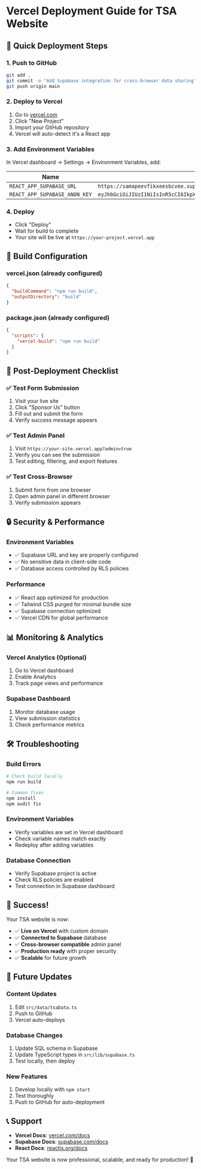 # Vercel Deployment Guide for TSA Website

## 🚀 Quick Deployment Steps

### 1. Push to GitHub
```bash
git add .
git commit -m "Add Supabase integration for cross-browser data sharing"
git push origin main
```

### 2. Deploy to Vercel
1. Go to [vercel.com](https://vercel.com)
2. Click "New Project"
3. Import your GitHub repository
4. Vercel will auto-detect it's a React app

### 3. Add Environment Variables
In Vercel dashboard → Settings → Environment Variables, add:

| Name | Value |
|------|-------|
| `REACT_APP_SUPABASE_URL` | `https://samapeevfikxeesbcvee.supabase.co` |
| `REACT_APP_SUPABASE_ANON_KEY` | `eyJhbGciOiJIUzI1NiIsInR5cCI6IkpXVCJ9.eyJpc3MiOiJzdXBhYmFzZSIsInJlZiI6InNhbWFwZWV2ZmlreGVlc2JjdmVlIiwicm9sZSI6ImFub24iLCJpYXQiOjE3NTkyNzg3OTYsImV4cCI6MjA3NDg1NDc5Nn0.Jdu2IQvoGJJDUOWr3sGSkAeng2WPkdA4EmZSVEntv44` |

### 4. Deploy
- Click "Deploy"
- Wait for build to complete
- Your site will be live at `https://your-project.vercel.app`

## 🔧 Build Configuration

### **vercel.json** (already configured)
```json
{
  "buildCommand": "npm run build",
  "outputDirectory": "build"
}
```

### **package.json** (already configured)
```json
{
  "scripts": {
    "vercel-build": "npm run build"
  }
}
```

## 🎯 Post-Deployment Checklist

### ✅ **Test Form Submission**
1. Visit your live site
2. Click "Sponsor Us" button
3. Fill out and submit the form
4. Verify success message appears

### ✅ **Test Admin Panel**
1. Visit `https://your-site.vercel.app?admin=true`
2. Verify you can see the submission
3. Test editing, filtering, and export features

### ✅ **Test Cross-Browser**
1. Submit form from one browser
2. Open admin panel in different browser
3. Verify submission appears

## 🔒 Security & Performance

### **Environment Variables**
- ✅ Supabase URL and key are properly configured
- ✅ No sensitive data in client-side code
- ✅ Database access controlled by RLS policies

### **Performance**
- ✅ React app optimized for production
- ✅ Tailwind CSS purged for minimal bundle size
- ✅ Supabase connection optimized
- ✅ Vercel CDN for global performance

## 📊 Monitoring & Analytics

### **Vercel Analytics** (Optional)
1. Go to Vercel dashboard
2. Enable Analytics
3. Track page views and performance

### **Supabase Dashboard**
1. Monitor database usage
2. View submission statistics
3. Check performance metrics

## 🛠️ Troubleshooting

### **Build Errors**
```bash
# Check build locally
npm run build

# Common fixes
npm install
npm audit fix
```

### **Environment Variables**
- Verify variables are set in Vercel dashboard
- Check variable names match exactly
- Redeploy after adding variables

### **Database Connection**
- Verify Supabase project is active
- Check RLS policies are enabled
- Test connection in Supabase dashboard

## 🎉 Success!

Your TSA website is now:
- ✅ **Live on Vercel** with custom domain
- ✅ **Connected to Supabase** database
- ✅ **Cross-browser compatible** admin panel
- ✅ **Production ready** with proper security
- ✅ **Scalable** for future growth

## 🔄 Future Updates

### **Content Updates**
1. Edit `src/data/tsaData.ts`
2. Push to GitHub
3. Vercel auto-deploys

### **Database Changes**
1. Update SQL schema in Supabase
2. Update TypeScript types in `src/lib/supabase.ts`
3. Test locally, then deploy

### **New Features**
1. Develop locally with `npm start`
2. Test thoroughly
3. Push to GitHub for auto-deployment

## 📞 Support

- **Vercel Docs**: [vercel.com/docs](https://vercel.com/docs)
- **Supabase Docs**: [supabase.com/docs](https://supabase.com/docs)
- **React Docs**: [reactjs.org/docs](https://reactjs.org/docs)

Your TSA website is now professional, scalable, and ready for production! 🎉
